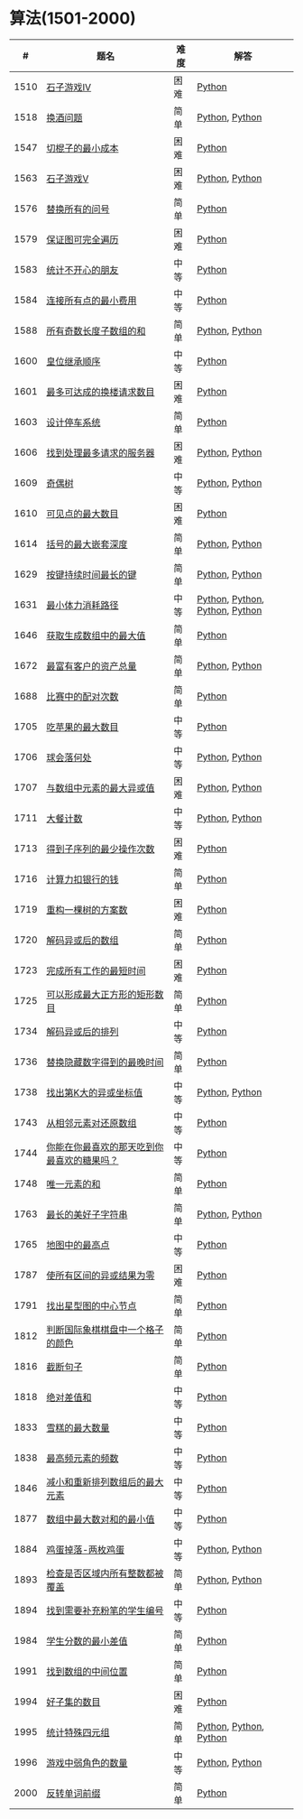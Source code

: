 # 算法(1501-2000)

| # | 题名 | 难度 | 解答 |
| --- | --- | --- | --- |
| 1510 | [石子游戏IV](https://leetcode.cn/problems/stone-game-iv/) | 困难 | [Python](1510/winnerSquareGame.py) |
| 1518 | [换酒问题](https://leetcode.cn/problems/water-bottles/) | 简单 | [Python](1518/numWaterBottles.py), [Python](1518/numWaterBottles_2.py) |
| 1547 | [切棍子的最小成本](https://leetcode.cn/problems/minimum-cost-to-cut-a-stick/) | 困难 | [Python](1547/minCost.py) |
| 1563 | [石子游戏V](https://leetcode.cn/problems/stone-game-v/) | 困难 | [Python](1563/stoneGameV.py), [Python](1563/stoneGameV_2.py) |
| 1576 | [替换所有的问号](https://leetcode.cn/problems/replace-all-s-to-avoid-consecutive-repeating-characters/) | 简单 | [Python](1576/modifyString.py) |
| 1579 | [保证图可完全遍历](https://leetcode.cn/problems/remove-max-number-of-edges-to-keep-graph-fully-traversable/) | 困难 | [Python](1579/maxNumEdgesToRemove.py) |
| 1583 | [统计不开心的朋友](https://leetcode.cn/problems/count-unhappy-friends/) | 中等 | [Python](1583/unhappyFriends.py) |
| 1584 | [连接所有点的最小费用](https://leetcode.cn/problems/min-cost-to-connect-all-points/) | 中等 | [Python](1584/minCostConnectPoints.py) |
| 1588 | [所有奇数长度子数组的和](https://leetcode.cn/problems/sum-of-all-odd-length-subarrays/) | 简单 | [Python](1588/sumOddLengthSubarrays.py), [Python](1588/sumOddLengthSubarrays_2.py) |
| 1600 | [皇位继承顺序](https://leetcode.cn/problems/throne-inheritance/) | 中等 | [Python](1600/ThroneInheritance.py) |
| 1601 | [最多可达成的换楼请求数目](https://leetcode.cn/problems/maximum-number-of-achievable-transfer-requests/) | 困难 | [Python](1601/maximumRequests.py) |
| 1603 | [设计停车系统](https://leetcode.cn/problems/design-parking-system/) | 简单 | [Python](1603/ParkingSystem.py) |
| 1606 | [找到处理最多请求的服务器](https://leetcode.cn/problems/find-servers-that-handled-most-number-of-requests/) | 困难 | [Python](1606/busiestServers.py), [Python](1606/busiestServers_2.py) |
| 1609 | [奇偶树](https://leetcode.cn/problems/even-odd-tree/) | 中等 | [Python](1609/isEvenOddTree.py), [Python](1609/isEvenOddTree_2.py) |
| 1610 | [可见点的最大数目](https://leetcode.cn/problems/maximum-number-of-visible-points/) | 困难 | [Python](1610/visiblePoints.py) |
| 1614 | [括号的最大嵌套深度](https://leetcode.cn/problems/maximum-nesting-depth-of-the-parentheses/) | 简单 | [Python](1614/maxDepth.py), [Python](1614/maxDepth_2.py) |
| 1629 | [按键持续时间最长的键](https://leetcode.cn/problems/slowest-key/) | 简单 | [Python](1629/slowestKey.py), [Python](1629/slowestKey_2.py) |
| 1631 | [最小体力消耗路径](https://leetcode.cn/problems/path-with-minimum-effort/) | 中等 | [Python](1631/minimumEffortPath.py), [Python](1631/minimumEffortPath_2.py), [Python](1631/minimumEffortPath_3.py), [Python](1631/minimumEffortPath_4.py) |
| 1646 | [获取生成数组中的最大值](https://leetcode.cn/problems/get-maximum-in-generated-array/) | 简单 | [Python](1646/getMaximumGenerated.py) |
| 1672 | [最富有客户的资产总量](https://leetcode.cn/problems/richest-customer-wealth/) | 简单 | [Python](1672/maximumWealth.py), [Python](1672/maximumWealth_2.py) |
| 1688 | [比赛中的配对次数](https://leetcode.cn/problems/count-of-matches-in-tournament/) | 简单 | [Python](1688/numberOfMatches.py) |
| 1705 | [吃苹果的最大数目](https://leetcode.cn/problems/maximum-number-of-eaten-apples/) | 中等 | [Python](1705/eatenApples.py) |
| 1706 | [球会落何处](https://leetcode.cn/problems/where-will-the-ball-fall/) | 中等 | [Python](1706/findBall.py), [Python](1706/findBall_2.py) |
| 1707 | [与数组中元素的最大异或值](https://leetcode.cn/problems/maximum-xor-with-an-element-from-array/) | 困难 | [Python](1707/maximizeXor.py), [Python](1707/maximizeXor_2.py) |
| 1711 | [大餐计数](https://leetcode.cn/problems/count-good-meals/) | 中等 | [Python](1711/countPairs.py), [Python](1711/countPairs_2.py) |
| 1713 | [得到子序列的最少操作次数](https://leetcode.cn/problems/minimum-operations-to-make-a-subsequence/) | 困难 | [Python](1713/minOperations.py) |
| 1716 | [计算力扣银行的钱](https://leetcode.cn/problems/calculate-money-in-leetcode-bank/) | 简单 | [Python](1716/totalMoney.py) |
| 1719 | [重构一棵树的方案数](https://leetcode.cn/problems/number-of-ways-to-reconstruct-a-tree/) | 困难 | [Python](1719/checkWays.py) |
| 1720 | [解码异或后的数组](https://leetcode.cn/problems/decode-xored-array/) | 简单 | [Python](1720/decode.py) |
| 1723 | [完成所有工作的最短时间](https://leetcode.cn/problems/find-minimum-time-to-finish-all-jobs/) | 困难 | [Python](1723/minimumTimeRequired.py) |
| 1725 | [可以形成最大正方形的矩形数目](https://leetcode.cn/problems/number-of-rectangles-that-can-form-the-largest-square/) | 简单 | [Python](1725/countGoodRectangles.py) |
| 1734 | [解码异或后的排列](https://leetcode.cn/problems/decode-xored-permutation/) | 中等 | [Python](1734/decode.py) |
| 1736 | [替换隐藏数字得到的最晚时间](https://leetcode.cn/problems/latest-time-by-replacing-hidden-digits/) | 简单 | [Python](1736/maximumTime.py) |
| 1738 | [找出第K大的异或坐标值](https://leetcode.cn/problems/find-kth-largest-xor-coordinate-value/) | 中等 | [Python](1738/kthLargestValue.py), [Python](1738/kthLargestValue_2.py) |
| 1743 | [从相邻元素对还原数组](https://leetcode.cn/problems/restore-the-array-from-adjacent-pairs/) | 中等 | [Python](1743/restoreArray.py) |
| 1744 | [你能在你最喜欢的那天吃到你最喜欢的糖果吗？](https://leetcode.cn/problems/can-you-eat-your-favorite-candy-on-your-favorite-day/) | 中等 | [Python](1744/canEat.py) |
| 1748 | [唯一元素的和](https://leetcode.cn/problems/sum-of-unique-elements/) | 简单 | [Python](1748/sumOfUnique.py) |
| 1763 | [最长的美好子字符串](https://leetcode.cn/problems/longest-nice-substring/) | 简单 | [Python](1763/longestNiceSubstring.py), [Python](1763/longestNiceSubstring_2.py) |
| 1765 | [地图中的最高点](https://leetcode.cn/problems/map-of-highest-peak/) | 中等 | [Python](1765/highestPeak.py) |
| 1787 | [使所有区间的异或结果为零](https://leetcode.cn/problems/make-the-xor-of-all-segments-equal-to-zero/) | 困难 | [Python](1787/minChanges.py) |
| 1791 | [找出星型图的中心节点](https://leetcode.cn/problems/find-center-of-star-graph/) | 简单 | [Python](1791/findCenter.py) |
| 1812 | [判断国际象棋棋盘中一个格子的颜色](https://leetcode.cn/problems/determine-color-of-a-chessboard-square/) | 简单 | [Python](1812/squareIsWhite.py) |
| 1816 | [截断句子](https://leetcode.cn/problems/truncate-sentence/) | 简单 | [Python](1816/truncateSentence.py) |
| 1818 | [绝对差值和](https://leetcode.cn/problems/minimum-absolute-sum-difference/) | 中等 | [Python](1818/minAbsoluteSumDiff.py) |
| 1833 | [雪糕的最大数量](https://leetcode.cn/problems/maximum-ice-cream-bars/) | 中等 | [Python](1833/maxIceCream.py) |
| 1838 | [最高频元素的频数](https://leetcode.cn/problems/frequency-of-the-most-frequent-element/) | 中等 | [Python](1838/maxFrequency.py) |
| 1846 | [减小和重新排列数组后的最大元素](https://leetcode.cn/problems/maximum-element-after-decreasing-and-rearranging/) | 中等 | [Python](1846/maximumElementAfterDecrementingAndRearranging.py) |
| 1877 | [数组中最大数对和的最小值](https://leetcode.cn/problems/minimize-maximum-pair-sum-in-array/) | 中等 | [Python](1877/minPairSum.py) |
| 1884 | [鸡蛋掉落-两枚鸡蛋](https://leetcode.cn/problems/egg-drop-with-2-eggs-and-n-floors/) | 中等 | [Python](1884/twoEggDrop.py), [Python](1884/twoEggDrop_2.py) |
| 1893 | [检查是否区域内所有整数都被覆盖](https://leetcode.cn/problems/check-if-all-the-integers-in-a-range-are-covered/) | 简单 | [Python](1893/isCovered.py), [Python](1893/isCovered_2.py) |
| 1894 | [找到需要补充粉笔的学生编号](https://leetcode.cn/problems/find-the-student-that-will-replace-the-chalk/) | 中等 | [Python](1894/chalkReplacer.py) |
| 1984 | [学生分数的最小差值](https://leetcode.cn/problems/minimum-difference-between-highest-and-lowest-of-k-scores/) | 简单 | [Python](1984/minimumDifference.py) |
| 1991 | [找到数组的中间位置](https://leetcode.cn/problems/find-the-middle-index-in-array/) | 简单 | [Python](1991/findMiddleIndex.py) |
| 1994 | [好子集的数目](https://leetcode.cn/problems/the-number-of-good-subsets/) | 困难 | [Python](1994/numberOfGoodSubsets.py) |
| 1995 | [统计特殊四元组](https://leetcode.cn/problems/count-special-quadruplets/) | 简单 | [Python](1995/countQuadruplets.py), [Python](1995/countQuadruplets_2.py), [Python](1995/countQuadruplets_3.py) |
| 1996 | [游戏中弱角色的数量](https://leetcode.cn/problems/the-number-of-weak-characters-in-the-game/) | 中等 | [Python](1996/numberOfWeakCharacters.py), [Python](1996/numberOfWeakCharacters_2.py) |
| 2000 | [反转单词前缀](https://leetcode.cn/problems/reverse-prefix-of-word/) | 简单 | [Python](2000/reversePrefix.py) |
